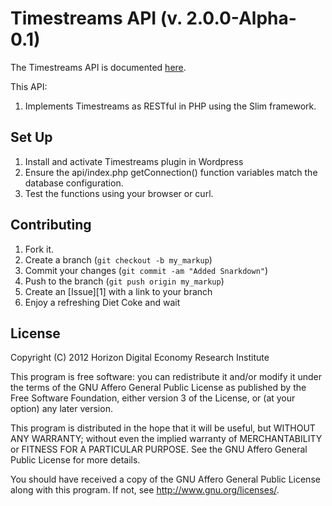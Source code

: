 # Timestreams API (v. 2.0.0-Alpha-0.1) #

	    
The Timestreams API is documented [here](http://timestreams.wp.horizon.ac.uk/wp-content/plugins/timestreams/2).

This API:

1. Implements Timestreams as RESTful in PHP using the Slim framework.

Set Up
-------

1. Install and activate Timestreams plugin in Wordpress
2. Ensure the api/index.php getConnection() function variables match the database configuration. 
3. Test the functions using your browser or curl.

Contributing
------------

1. Fork it.
2. Create a branch (`git checkout -b my_markup`)
3. Commit your changes (`git commit -am "Added Snarkdown"`)
4. Push to the branch (`git push origin my_markup`)
5. Create an [Issue][1] with a link to your branch
6. Enjoy a refreshing Diet Coke and wait

License
------------
Copyright (C) 2012 Horizon Digital Economy Research Institute

This program is free software: you can redistribute it and/or modify
it under the terms of the GNU Affero General Public License as
published by the Free Software Foundation, either version 3 of the
License, or (at your option) any later version.

This program is distributed in the hope that it will be useful,
but WITHOUT ANY WARRANTY; without even the implied warranty of
MERCHANTABILITY or FITNESS FOR A PARTICULAR PURPOSE.  See the
GNU Affero General Public License for more details.

You should have received a copy of the GNU Affero General Public License
along with this program.  If not, see <http://www.gnu.org/licenses/>.
